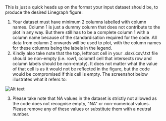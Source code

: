 This is just a quick heads up on the format your input dataset should be, to produce the desired Linegraph figure:

  1. Your dataset must have minimum 2 columns labelled with column names. Column 1 is just a dummy column that does not contribute to the plot in any way. But there still has to be a complete column 1 with a column name because of the standardisation required for the code. All data from column 2 onwards will be used to plot, with the column names for these columns being the labels in the legend.
  2. Kindly also take note that the top, leftmost cell in your .xlsx/.csv/.txt file should be non-empty (i.e. row1, column1 cell that intersects row and column labels should be non-empty). It does not matter what the value of that cell is as it would not be reflected in the figure, but the code would be compromised if this cell is empty. The screenshot below illustrates what it refers to:

![Alt text](/Figures/10sample.PNG?raw=true "Non-empty top leftmost cell")
  
  3. Please take note that NA values in the dataset is strictly not allowed as the code does not recognise empty, "NA" or non-numerical values. Please remove any of these values or substitute them with a neutral number.

